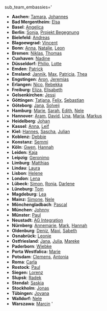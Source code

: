 sub_team_embassies='
* **Aachen:** [Tamara](mailto:Tamara_Aachen@jugendrettet.org), [Johannes](mailto:Johannes_Aachen@jugendrettet.org)
* **Bad Mergentheim:** [Elsa](mailto:Elsa_BadMergentheim@jugendrettet.org)
* **Basel**: [Angelica](mailto:Angelica_Basel@jugendrettet.org)
* **Berlin**: [Sonja](mailto:Sonja@jugendrettet.org), [Projekt Begegnung](mailto:Projekt.Begegnung_Berlin@jugendrettet.org)
* **Bielefeld**: [Andreas](mailto:Andreas_Bielefeld@jugendrettet.org)
* **Blagoewgrad:** [Vincent](mailto:Vincent_Blagoewgrad@jugendrettet.org)
* **Bonn**: [Anna](mailto:AnnaB@jugendrettet.org), [Natalie](mailto:Natalie_Bonn@jugendrettet.org), [Leon](mailto:Leon_Bonn@jugendrettet.org)
* **Bremen**: [Niklas](mailto:Niklas_Bremen@jugendrettet.org), [Thomas](mailto:Thomas@jugendrettet.org)
* **Cuxhaven**: [Nadine](mailto:Nadine_Cuxhaven@jugendrettet.org)
* **Düsseldorf:** [Philip](mailto:Philip_Duesseldorf@jugendrettet.org), [Lotte](mailto:Lotte_Duesseldorf@jugendrettet.org)
* **Emden**: [Patrick](mailto:Patrick_Emden@jugendrettet.org)
* **Emsland**: [Jannik](mailto:Jannik_Emsland@jugendrettet.org), [Max](mailto:MaxB@jugendrettet.org), [Patricia](mailto:Patricia_Emsland@jugendrettet.org), [Thea](mailto:Thea_Emsland@jugendrettet.org)
* **Engstingen**: [Aron](mailto:Aron_Engstingen@jugendrettet.org), [Jeremias](mailto:Jeremias_Engstingen@jugendrettet.org)
* **Erlangen:** [Nico](mailto:Nico_Erlangen@jugendrettet.org), [Rebekka](mailto:Rebekka_Erlangen@jugendrettet.org)
* **Freiburg:** [Eliza](mailto:Eliza_Freiburg@jugendrettet.org), [Elisabeth](mailto:Elisabeth_Freiburg@jugendrettet.org)
* **Gelsenkirchen:** [Jessi](mailto:Jessi_Gelsenkirchen@jugendrettet.org)
* **Göttingen**: [Tatjana](mailto:Tatjana_Goettingen@jugendrettet.org), [Felix](mailto:Felix_Goettingen@jugendrettet.org), [Sebastian](mailto:Sebastian_Goettingen@jugendrettet.org)
* **Göteborg**: [Jana](mailto:Jana_Goeteborg@jugendrettet.org), [Solveij](mailto:Solveij_Goeteborg@jugendrettet.org)
* **Hamburg**: [Marie](mailto:Marie_Hamburg@jugendrettet.org), [Sarah](mailto:Sarah_Hamburg@jugendrettet.org), [Edith](mailto:Edith_Hamburg@jugendrettet.org), [Nele](mailto:Nele_Hamburg@jugendrettet.org)
* **Hannover**: [Aram](mailto:Aram_Hannover@jugendrettet.org), [David](mailto:David_Hannover@jugendrettet.org), [Lina](mailto:Lina_Hannover@jugendrettet.org), [Maria](mailto:Maria_Hannover@jugendrettet.org), [Markus](mailto:Markus@jugendrettet.org)
* **Heidelberg**: [Johan](mailto:Johan_Heidelberg@jugendrettet.org)
* **Kassel**: [Anna](mailto:Anna_Kassel@jugendrettet.org), [Leif](mailto:Leif_Kassel@jugendrettet.org)
* **Kiel:** [Hannes](mailto:Hannes_Kiel@jugendrettet.org), [Sascha](mailto:Sascha_Kiel@jugendrettet.org), [Julian](mailto:Julian_Kiel@jugendrettet.org)
* **Koblenz:** [Debbie](mailto:Debbie_Koblenz@jugendrettet.org)
* **Konstanz**: [Semmi](mailto:Semmi_Konstanz@jugendrettet.org)
* **Köln**: [Gwen](mailto:Koeln@jugendrettet.org), [Hannah](mailto:Koeln@jugendrettet.org)
* **Leiden:** [Kaja](mailto:Kaja_Leiden@jugendrettet.org)
* **Leipzig**: [Geronimo](mailto:Geronimo_Leipzig@jugendrettet.org)
* **Limburg**: [Matthias](mailto:Matthias_Limburg@jugendrettet.org)
* **Lindau**: [Laura](mailto:Laura_Lindau@jugendrettet.org)
* **Lisbon**: [Helene](mailto:Helene_Lisbon@jugendrettet.org)
* **London**: [Lena](mailto:LenaG@jugendrettet.org)
* **Lübeck:** [Simon](mailto:Simon_Luebeck@jugendrettet.org), [Ronja](mailto:Ronja_Luebeck@jugendrettet.org), [Darlene](mailto:Darlene_Luebeck@jugendrettet.org)
* **Lüneburg:** [Tom](mailto:Tom_Lueneburg@jugendrettet.org)
* **Magdeburg:** [Lea](mailto:Lea_Magdeburg@jugendrettet.org)
* **Mainz:** [Simone](mailto:Simone_Mainz@jugendrettet.org), [Nele](mailto:Nele_Mainz@jugendrettet.org)
* **Mönchengladbach**: [Pascal](mailto:Pascal_Moenchengladbach@jugendrettet.org)
* **München**: [Johnny](mailto:Johnny@jugendrettet.org)
* **Münster**: [Paul](mailto:Paul_Muenster@jugendrettet.org)
* **Neustadt:** [AG Integration](mailto:AG.Integration_Neustadt@jugendrettet.org)
* **Nürnberg**: [Annemarie](mailto:Annemarie_Nuernberg@jugendrettet.org), [Mark](mailto:Mark_Nuernberg@jugendrettet.org), [Hannah](mailto:Hannah_Nuernberg@jugendrettet.org)
* **Oldenburg**: [Deniz](mailto:Deniz_Oldenburg@jugendrettet.org), [Maxi](mailto:Maxi_Oldenburg@jugendrettet.org), [Sabeth](mailto:Sabeth_Oldenburg@jugendrettet.org)
* **Osnabrück:** [Leonie](mailto:Leonie_Osnabrueck@jugendrettet.org)
* **Ostfriesland**: [Jana](mailto:Jana_Ostfriesland@jugendrettet.org), [Julia](mailto:Julia@jugendrettet.org), [Mareke](mailto:Mareke@jugendrettet.org)
* **Paderborn**: [Wiebke](mailto:Paderborn@jugendrettet.org)
* **Porta Westfalica:** [Marie](mailto:Marie_PortaWestfalica@jugendrettet.org)
* **Potsdam**: [Clemens](mailto:Clemens@jugendrettet.org), [Antonia](mailto:Antonia_Potsdam@jugendrettet.org)
* **Roma**: [Carla](mailto:Carla_Roma@jugendrettet.org)
* **Rostock**: [Paul](mailto:Paul_Rostock@jugendrettet.org)
* **Siegen:** [Lorenz](mailto:Lorenz_Siegen@jugendrettet.org)
* **Slupsk**: [Radek](mailto:Radek_Slupsk@jugendrettet.org)
* **Stendal:** [Saskia](mailto:Saskia_Stendal@jugendrettet.org)
* **Stockholm**: [Jonas](mailto:Jonas_Stockholm@jugendrettet.org)
* **Tübingen:** [Jovana](mailto:Jovana_Tuebingen@jugendrettet.org)
* **Walldorf:** [Nele](mailto:Nele_Walldorf@jugendrettet.org)
* **Warszawa**: [Marcin](mailto:Marcin_Warszawa@jugendrettet.org)
'
